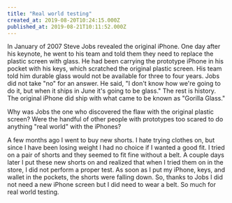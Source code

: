 ```yaml
---
title: "Real world testing"
created_at: 2019-08-20T10:24:15.000Z
published_at: 2019-08-21T10:11:52.000Z
---
```

In January of 2007 Steve Jobs revealed the original iPhone. One day after his keynote, he went to his team and told them they need to replace the plastic screen with glass. He had been carrying the prototype iPhone in his pocket with his keys, which scratched the original plastic screen. His team told him durable glass would not be available for three to four years. Jobs did not take "no" for an answer. He said, "I don't know how we're going to do it, but when it ships in June it's going to be glass." The rest is history. The original iPhone did ship with what came to be known as "Gorilla Glass."

Why was Jobs the one who discovered the flaw with the original plastic screen? Were the handful of other people with prototypes too scared to do anything "real world" with the iPhones?

A few months ago I went to buy new shorts. I hate trying clothes on, but since I have been losing weight I had no choice if I wanted a good fit. I tried on a pair of shorts and they seemed to fit fine without a belt. A couple days later I put these new shorts on and realized that when I tried them on in the store, I did not perform a proper test. As soon as I put my iPhone, keys, and wallet in the pockets, the shorts were falling down. So, thanks to Jobs I did not need a new iPhone screen but I did need to wear a belt. So much for real world testing.
